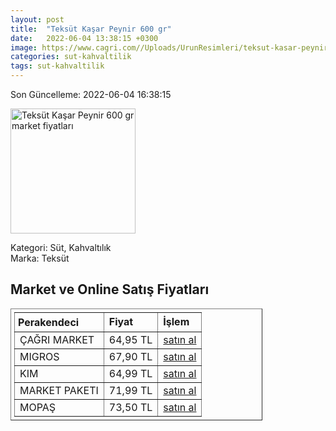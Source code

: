 ```yaml
---
layout: post
title:  "Teksüt Kaşar Peynir 600 gr"
date:   2022-06-04 13:38:15 +0300
image: https://www.cagri.com//Uploads/UrunResimleri/teksut-kasar-peynir-600-gr-692b.jpg
categories: sut-kahvaltilik
tags: sut-kahvaltilik
---
```


Son Güncelleme: 2022-06-04 16:38:15

<img src="https://www.cagri.com//Uploads/UrunResimleri/teksut-kasar-peynir-600-gr-692b.jpg" width="200" alt="Teksüt Kaşar Peynir 600 gr market fiyatları" />

Kategori: Süt, Kahvaltılık
<br />
Marka: Teksüt

<h2>Market ve Online Satış Fiyatları</h2>

<table border="1" style="padding: 5px;width:80%;">
  <tr>
    <td style="padding: 5px;"><strong>Perakendeci</strong></td>
    <td><strong>Fiyat</strong></td>
    <td><strong>İşlem</strong></td>
  </tr>
  <tr>
              <td title="Çağrı Market">ÇAĞRI MARKET</td>
              <td>64,95 TL</td>
              <td><a title="Çağrı Market" target="_blank" href="https://www.cagri.com/teksut-kasar-peynir-600-gr">satın al</a></td>
            </tr><tr>
              <td title="Migros">MIGROS</td>
              <td>67,90 TL</td>
              <td><a title="Migros" target="_blank" href="https://www.migros.com.tr/teksut-kasar-peyniri-600-g-p-9a24a6">satın al</a></td>
            </tr><tr>
              <td title="Kim">KIM</td>
              <td>64,99 TL</td>
              <td><a title="Kim" target="_blank" href="https://www.kimgeldi.com/teksut-tost-peyniri-600-gr">satın al</a></td>
            </tr><tr>
              <td title="Market Paketi">MARKET PAKETI</td>
              <td>71,99 TL</td>
              <td><a title="Market Paketi" target="_blank" href="https://www.marketpaketi.com.tr/teksut-kasar-600-gr-p-241">satın al</a></td>
            </tr><tr>
              <td title="Mopaş">MOPAŞ</td>
              <td>73,50 TL</td>
              <td><a title="Mopaş" target="_blank" href="https://www.mopas.com.tr/teksut-kasar-600-gr/p/797353">satın al</a></td>
            </tr>
</table>
